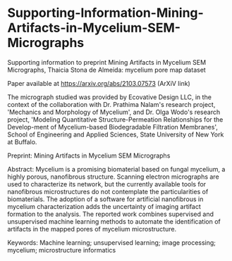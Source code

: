 # Supporting-Information-Mining-Artifacts-in-Mycelium-SEM-Micrographs
Supporting information to preprint Mining Artifacts in Mycelium SEM Micrographs, Thaicia Stona de Almeida: mycelium pore map dataset

Paper available at https://arxiv.org/abs/2103.07573 (ArXiV link)

The micrograph studied was provided by Ecovative Design LLC, in the context of the collaboration with Dr. Prathima Nalam's research project, 'Mechanics and Morphology of Mycelium', and Dr. Olga Wodo's research project, 'Modeling Quantitative Structure-Permeation Relationships for the Develop-ment of Mycelium-based Biodegradable Filtration Membranes', School of Engineering and Applied Sciences, State University of New York at Buffalo.

Preprint: Mining Artifacts in Mycelium SEM Micrographs

Abstract: Mycelium is a promising biomaterial based on fungal mycelium, a highly porous, nanofibrous structure. Scanning electron micrographs are used to characterize its network, but the currently available tools for nanofibrous microstructures do not contemplate the particularities of biomaterials. The adoption of a software for artificial nanofibrous in mycelium characterization adds the uncertainty of imaging artifact formation to the analysis. The reported work combines supervised and unsupervised machine learning methods to automate the identification of artifacts in the mapped pores of mycelium microstructure.

Keywords: Machine learning; unsupervised learning; image processing; mycelium; microstructure informatics
